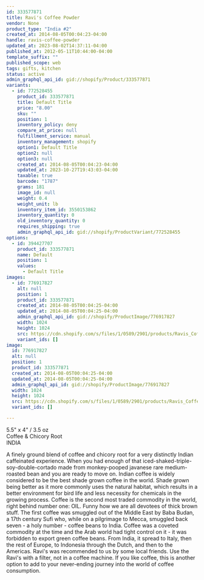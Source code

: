 ```yaml
---
id: 333577871
title: Ravi's Coffee Powder
vendor: None
product_type: "India #2"
created_at: 2014-08-05T00:04:23-04:00
handle: ravis-coffee-powder
updated_at: 2023-08-02T14:37:11-04:00
published_at: 2012-05-11T10:44:00-04:00
template_suffix: ""
published_scope: web
tags: gifts, kitchen
status: active
admin_graphql_api_id: gid://shopify/Product/333577871
variants:
  - id: 772528455
    product_id: 333577871
    title: Default Title
    price: "8.00"
    sku: ""
    position: 1
    inventory_policy: deny
    compare_at_price: null
    fulfillment_service: manual
    inventory_management: shopify
    option1: Default Title
    option2: null
    option3: null
    created_at: 2014-08-05T00:04:23-04:00
    updated_at: 2023-10-27T19:43:03-04:00
    taxable: true
    barcode: "1787"
    grams: 181
    image_id: null
    weight: 0.4
    weight_unit: lb
    inventory_item_id: 3550153862
    inventory_quantity: 0
    old_inventory_quantity: 0
    requires_shipping: true
    admin_graphql_api_id: gid://shopify/ProductVariant/772528455
options:
  - id: 394427707
    product_id: 333577871
    name: Default
    position: 1
    values:
      - Default Title
images:
  - id: 776917827
    alt: null
    position: 1
    product_id: 333577871
    created_at: 2014-08-05T00:04:25-04:00
    updated_at: 2014-08-05T00:04:25-04:00
    admin_graphql_api_id: gid://shopify/ProductImage/776917827
    width: 1024
    height: 1024
    src: https://cdn.shopify.com/s/files/1/0589/2901/products/Ravis_Coffee.jpeg?v=1407211465
    variant_ids: []
image:
  id: 776917827
  alt: null
  position: 1
  product_id: 333577871
  created_at: 2014-08-05T00:04:25-04:00
  updated_at: 2014-08-05T00:04:25-04:00
  admin_graphql_api_id: gid://shopify/ProductImage/776917827
  width: 1024
  height: 1024
  src: https://cdn.shopify.com/s/files/1/0589/2901/products/Ravis_Coffee.jpeg?v=1407211465
  variant_ids: []

---
```


5.5" x 4" / 3.5 oz  
Coffee & Chicory Root  
INDIA

A finely ground blend of coffee and chicory root for a very distinctly Indian caffeinated experience. When you had enough of that iced-shaked-triple-soy-double-cortado made from monkey-pooped javanese rare medium-roasted bean and you are ready to move on. Indian coffee is widely considered to be the best shade grown coffee in the world. Shade grown being better as it more commonly uses the natural habitat, which results in a better environment for bird life and less necessity for chemicals in the growing process. Coffee is the second most traded commodity in the world, right behind number one: OIL. Funny how we are all devotees of thick brown stuff. The first coffee was smuggled out of the Middle East by Baba Budan, a 17th century Sufi who, while on a pilgrimage to Mecca, smuggled back seven - a holy number - coffee beans to India. Coffee was a coveted commodity at the time and the Arab world had tight control on it - it was forbidden to export green coffee beans. From India, it spread to Italy, then the rest of Europe, to Indonesia through the Dutch, and then to the Americas. Ravi's was recommended to us by some local friends. Use the Ravi's with a filter, not in a coffee machine. If you like coffee, this is another option to add to your never-ending journey into the world of coffee consumption.
